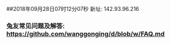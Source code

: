 ##2018年09月28日07时12分07秒 新址: 142.93.96.216
### 兔友常见问题及解答: https://github.com/wanggonging/d/blob/w/FAQ.md
